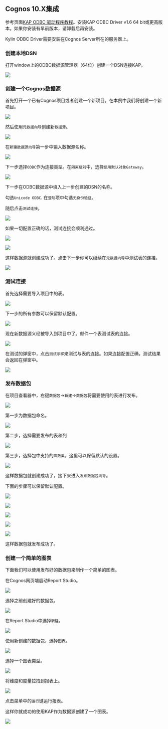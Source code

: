 ## Cognos 10.X集成

参考页面[KAP ODBC 驱动程序教程](../driver/odbc.cn.html)。安装KAP ODBC Driver v1.6 64 bit或更高版本。如果你安装有早前版本，请卸载后再安装。

Kylin ODBC Driver需要安装在Cognos Server所在的服务器上。

### 创建本地DSN

打开window上的ODBC数据源管理器（64位）创建一个DSN连接KAP。

![](images/cognos/0.png)

### 创建一个Cognos数据源

首先打开一个已有Cognos项目或者创建一个新项目。在本例中我们将创建一个新项目。

![](images/cognos/1.png)

然后使用`元数据向导`创建新`数据源`。

![](images/cognos/2.png)

在`新建数据源向导`第一步中输入数据源名称。

![](images/cognos/3.png)

下一步选择`ODBC`作为连接类型。在`隔离级别`中，选择`使用默认对象Gateway`。

![](images/cognos/4.png)

下一步在ODBC数据源中填入上一步创建的DSN的名称。

勾选`Unicode ODBC`. 在`登陆`项中勾选`无身份验证`。

随后点击`测试连接`。

![](images/cognos/6.png)

如果一切配置正确的话，测试连接会顺利通过。

![](images/cognos/7.png)

![](images/cognos/8.png)

这样数据源就创建成功了。点击下一步你可以继续在`元数据向导`中测试表的连接。

![](images/cognos/9.png)

### 测试连接

首先选择需要导入项目中的表。

![](images/cognos/10.png)

下一步的所有参数可以保留默认配置。

![](images/cognos/11.png)

现在新数据源义经被导入到项目中了。邮件一个表测试表的连接。

![](images/cognos/12.png)

在测试的弹窗中，点击`测试示样`来测试与表的连接。如果连接配置正确，测试结果会返回在弹窗中。

![](images/cognos/13.png)

### 发布数据包

在项目查看器中，右键`数据包`->`新建`->`数据包`将需要使用的表进行发布。

![](images/cognos/14.png)

第一步为数据包命名。

![](images/cognos/15.png)

第二步，选择需要发布的表和列

![](images/cognos/16.png)

第三步，选择包中支持的`函数集`，这里可以保留默认的设置。

![](images/cognos/17.png)

这样数据包就创建成功了，接下来进入`发布数据包向导`。

下面的步骤可以保留默认配置。

![](images/cognos/18.png)

![](images/cognos/19.png)

![](images/cognos/20.png)

![](images/cognos/21.png)

![](images/cognos/22.png)

这样数据包就发布成功了。

### 创建一个简单的图表

下面我们可以使用发布好的数据包来制作一个简单的图表。

在Cognos网页端启动Report Studio。

![](images/cognos/23.png)

选择之前创建好的数据包。

![](images/cognos/32.png)

在Report Studio中选择`新建`。

![](images/cognos/24.png)

使用新创建的数据包，选择`图表`。

![](images/cognos/25.png)

选择一个图表类型。

![](images/cognos/26.png)

将维度和度量拉拽到报表上。

![](images/cognos/27.png)

点击菜单中的`运行`键运行报表。

这样你就成功的使用KAP作为数据源创建了一个图表。

![](images/cognos/28.png)

